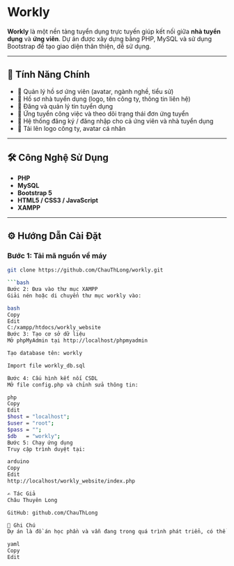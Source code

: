 # Workly

**Workly** là một nền tảng tuyển dụng trực tuyến giúp kết nối giữa **nhà tuyển dụng** và **ứng viên**. Dự án được xây dựng bằng PHP, MySQL và sử dụng Bootstrap để tạo giao diện thân thiện, dễ sử dụng.

---

## 🚀 Tính Năng Chính

- 👤 Quản lý hồ sơ ứng viên (avatar, ngành nghề, tiểu sử)
- 🏢 Hồ sơ nhà tuyển dụng (logo, tên công ty, thông tin liên hệ)
- 📝 Đăng và quản lý tin tuyển dụng
- 💼 Ứng tuyển công việc và theo dõi trạng thái đơn ứng tuyển
- 🔐 Hệ thống đăng ký / đăng nhập cho cả ứng viên và nhà tuyển dụng
- 📁 Tải lên logo công ty, avatar cá nhân

---

## 🛠️ Công Nghệ Sử Dụng

- **PHP**
- **MySQL**
- **Bootstrap 5**
- **HTML5 / CSS3 / JavaScript**
- **XAMPP**

---

## ⚙️ Hướng Dẫn Cài Đặt

### Bước 1: Tải mã nguồn về máy
```bash
git clone https://github.com/ChauThLong/workly.git

```bash
Bước 2: Đưa vào thư mục XAMPP
Giải nén hoặc di chuyển thư mục workly vào:

bash
Copy
Edit
C:/xampp/htdocs/workly_website
Bước 3: Tạo cơ sở dữ liệu
Mở phpMyAdmin tại http://localhost/phpmyadmin

Tạo database tên: workly

Import file workly_db.sql

Bước 4: Cấu hình kết nối CSDL
Mở file config.php và chỉnh sửa thông tin:

php
Copy
Edit
$host = "localhost";
$user = "root";
$pass = "";
$db   = "workly";
Bước 5: Chạy ứng dụng
Truy cập trình duyệt tại:

arduino
Copy
Edit
http://localhost/workly_website/index.php

✍️ Tác Giả
Châu Thuyên Long

GitHub: github.com/ChauThLong

📌 Ghi Chú
Dự án là đồ án học phần và vẫn đang trong quá trình phát triển, có thể được cập nhật thêm nhiều tính năng nâng cao như: lọc công việc, gửi email thông báo, phân quyền người dùng, v.v.

yaml
Copy
Edit
